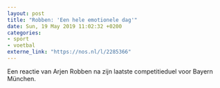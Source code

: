 ```yaml
---
layout: post
title: "Robben: 'Een hele emotionele dag'"
date: Sun, 19 May 2019 11:02:32 +0200
categories: 
- sport 
- voetbal 
externe_link: "https://nos.nl/l/2285366"
---
```


Een reactie van Arjen Robben na zijn laatste competitieduel voor Bayern München.

